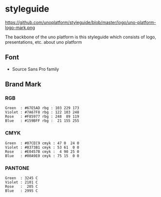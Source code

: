 # styleguide

https://github.com/unoplatform/styleguide/blob/master/logo/uno-platform-logo-mark.png

The backbone of the uno platform is this styleguide which consists of logo, presentations, etc. about uno platform 

## Font

* Source Sans Pro family

## Brand Mark

### RGB

```
Green  : #67E5AD rbg : 103 229 173
Violet : #7A67F8 rbg : 122 103 248
Rose   : #F85977 rbg : 248  89 119
Blue   : #159BFF rbg :  21 155 255
```

### CMYK

```
Green  : #87CEC9 cmyk : 47 0  24 0
Violet : #8373B1 cmyk : 53 61  0 0
Rose   : #E0457B cmyk :  4 90 25 0
Blue   : #00A9E0 cmyk : 75 15  0 0
```

### PANTONE

```
Green  : 3245 C
Violet : 2101 C
Rose   :  205 C
Blue   : 2995 C
```
